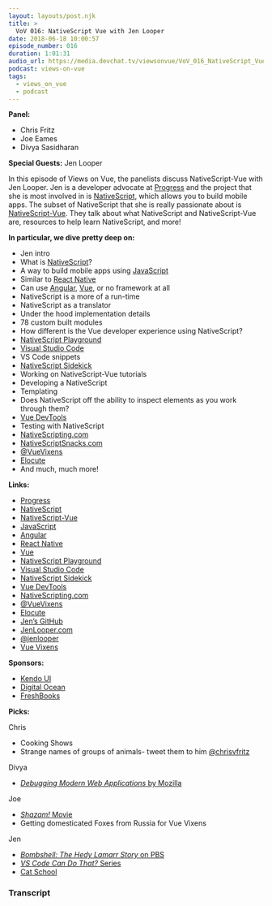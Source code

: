 ```yaml
---
layout: layouts/post.njk
title: >
  VoV 016: NativeScript Vue with Jen Looper
date: 2018-06-18 10:00:57
episode_number: 016
duration: 1:01:31
audio_url: https://media.devchat.tv/viewsonvue/VoV_016_NativeScript_Vue_with_Jen_Looper.mp3
podcast: views-on-vue
tags:
  - views_on_vue
  - podcast
---
```


**Panel:**

- Chris Fritz
- Joe Eames
- Divya Sasidharan

**Special Guests:** Jen Looper

In this episode of Views on Vue, the panelists discuss NativeScript-Vue with Jen Looper. Jen is a developer advocate at [Progress](https://www.progress.com/) and the project that she is most involved in is [NativeScript](https://www.nativescript.org/), which allows you to build mobile apps. The subset of NativeScript that she is really passionate about is [NativeScript-Vue](https://nativescript-vue.org/). They talk about what NativeScript and NativeScript-Vue are, resources to help learn NativeScript, and more!

**In particular, we dive pretty deep on:**

- Jen intro
- What is [NativeScript](https://www.nativescript.org/)?
- A way to build mobile apps using [JavaScript](https://www.javascript.com/)
- Similar to [React Native](https://facebook.github.io/react-native/)
- Can use [Angular](https://angular.io/), [Vue](https://vuejs.org/), or no framework at all
- NativeScript is a more of a run-time
- NativeScript as a translator
- Under the hood implementation details
- 78 custom built modules
- How different is the Vue developer experience using NativeScript?
- [NativeScript Playground](https://play.nativescript.org/)
- [Visual Studio Code](https://code.visualstudio.com/)
- VS Code snippets
- [NativeScript Sidekick](https://www.nativescript.org/nativescript-sidekick)
- Working on NativeScript-Vue tutorials
- Developing a NativeScript
- Templating
- Does NativeScript off the ability to inspect elements as you work through them?
- [Vue DevTools](https://github.com/vuejs/vue-devtools)
- Testing with NativeScript
- [NativeScripting.com](https://nativescripting.com/)
- [NativeScriptSnacks.com](https://www.nativescriptsnacks.com/)
- [@VueVixens](https://twitter.com/vuevixens?lang=en)
- [Elocute](https://github.com/jlooper/elocute)
- And much, much more!

**Links:**

- [Progress](https://www.progress.com/)
- [NativeScript](https://www.nativescript.org/)
- [NativeScript-Vue](https://nativescript-vue.org/)
- [JavaScript](https://www.javascript.com/)
- [Angular](https://angular.io/)
- [React Native](https://facebook.github.io/react-native/)
- [Vue](https://vuejs.org/)
- [NativeScript Playground](https://play.nativescript.org/)
- [Visual Studio Code](https://code.visualstudio.com/)
- [NativeScript Sidekick](https://www.nativescript.org/nativescript-sidekick)
- [Vue DevTools](https://github.com/vuejs/vue-devtools)
- [NativeScripting.com](https://nativescripting.com/)
- [@VueVixens](https://twitter.com/vuevixens?lang=en)
- [Elocute](https://github.com/jlooper/elocute)
- [Jen’s GitHub](https://github.com/jlooper)
- [JenLooper.com](https://www.jenlooper.com/)
- [@jenlooper](https://twitter.com/jenlooper)
- [Vue Vixens](https://vuevixens.org/)

**Sponsors:**

- [Kendo UI](https://www.telerik.com/kendo-angular-ui/?utm_medium=cpm&utm_source=adventuresinng&utm_campaign=dt-kendo-ang2-nov16&utm_content=audio)
- [Digital Ocean](https://www.digitalocean.com/)
- [FreshBooks](https://www.freshbooks.com/invoice?ref=11731&utm_source=pbm&utm_medium=affiliate-program&utm_influencer=419364&utm_campaign=podcast-influencers)

**Picks:**

Chris

- Cooking Shows
- Strange names of groups of animals- tweet them to him [@chrisvfritz](https://twitter.com/chrisvfritz?lang=en)

Divya

- [_Debugging Modern Web Applications_ by Mozilla](https://hacks.mozilla.org/2018/05/debugging-modern-web-applications/)

Joe

- [_Shazam!_ Movie](https://www.imdb.com/title/tt0448115/)
- Getting domesticated Foxes from Russia for Vue Vixens

Jen

- [_Bombshell: The Hedy Lamarr Story_ on PBS](https://www.pbs.org/wnet/americanmasters/bombshell-hedy-lamarr-story-film/9906/)
- [_VS Code Can Do That?_ Series](https://vscodecandothat.com/)
- [Cat School](https://www.instagram.com/cat.school/?hl=en)

### Transcript
